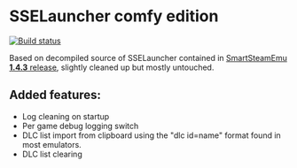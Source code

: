 ﻿# SSELauncher comfy edition

[![Build status](https://ci.appveyor.com/api/projects/status/03oxym8po1hqaxl0?svg=true)](https://ci.appveyor.com/project/softashell/sselauncher-comfy-edition)

Based on decompiled source of SSELauncher contained in [SmartSteamEmu **1.4.3** release](https://cs.rin.ru/forum/viewtopic.php?f=29&t=62935), slightly cleaned up but mostly untouched.

## Added features:
* Log cleaning on startup
* Per game debug logging switch
* DLC list import from clipboard using the "dlc id=name" format found in most emulators.
* DLC list clearing